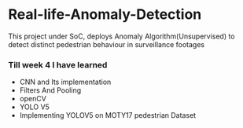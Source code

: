 # Real-life-Anomaly-Detection
This project under SoC, deploys Anomaly Algorithm(Unsupervised) to detect distinct pedestrian behaviour in surveillance footages

### Till week 4 I have learned
- CNN and Its implementation
- Filters And Pooling
- openCV
- YOLO V5
- Implementing YOLOV5 on MOTY17 pedestrian Dataset